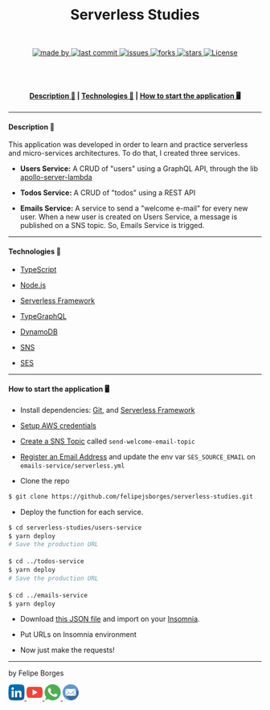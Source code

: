 <div align="center">
	<h1>Serverless Studies</h1>
	<br>
	<p align="center">
		<a href="https://www.linkedin.com/in/felipejsborges/">
		  <img alt="made by" src="https://img.shields.io/badge/made%20by-Felipe%20Borges-orange">
		</a>
		<a href="https://github.com/felipejsborges/serverless-studies/commits/master">
		  <img alt="last commit" src="https://img.shields.io/github/last-commit/felipejsborges/serverless-studies">
		</a>
		<a href="https://github.com/felipejsborges/serverless-studies/issues">
			<img alt="issues" src="https://img.shields.io/github/issues/felipejsborges/serverless-studies">
		</a>
		<a href="https://github.com/felipejsborges/serverless-studies/network/members">	
			<img alt="forks" src="https://img.shields.io/github/forks/felipejsborges/serverless-studies">	
		</a>
		<a href="https://github.com/felipejsborges/serverless-studies/stargazers">
			<img alt="stars" src="https://img.shields.io/github/stars/felipejsborges/serverless-studies">
		</a>
		<a href="https://github.com/felipejsborges/serverless-studies/blob/master/LICENSE">
			<img alt="License" src="https://img.shields.io/static/v1?label=license&message=MIT">	
		</a>
		<!-- version, status da build, status dos testes -->
	</p>
	<br>
</div>

<br>

<h4 align="center">   
	<a href="#description-">Description 📄</a>		|    
	<a href="#technologies-">Technologies 🚀</a>	|    
	<a href="#how-to-start-the-application-%EF%B8%8F">How to start the application 🖥️</a>
</h4>

<hr>

<h4>Description 📄</h4>
  
This application was developed in order to learn and practice serverless and micro-services architectures. To do that, I created three services.

- <b>Users Service:</b> A CRUD of "users" using a GraphQL API, through the lib [apollo-server-lambda](https://www.npmjs.com/package/apollo-server-lambda)

- <b>Todos Service:</b> A CRUD of "todos" using a REST API

- <b>Emails Service:</b> A service to send a "welcome e-mail" for every new user. When a new user is created on Users Service, a message is published on a SNS topic. So, Emails Service is trigged.

<hr>

<h4>Technologies 🚀</h4>

- [TypeScript](https://www.typescriptlang.org/docs/)

- [Node.js](https://nodejs.org/en/docs/)

- [Serverless Framework](https://www.serverless.com/)

- [TypeGraphQL](https://typegraphql.com/docs/introduction.html)

- [DynamoDB](https://docs.aws.amazon.com/dynamodb/)

- [SNS](https://docs.aws.amazon.com/sns/)

- [SES](https://docs.aws.amazon.com/ses/)

<hr>

<h4>How to start the application 🖥️</h4>

- Install dependencies: [Git](https://git-scm.com/book/en/v2/Getting-Started-Installing-Git), and [Serverless Framework](https://www.serverless.com/framework/docs/getting-started/)

- [Setup AWS credentials](https://www.serverless.com/framework/docs/providers/aws/guide/credentials/)

- [Create a SNS Topic](https://docs.aws.amazon.com/sns/latest/dg/sns-create-topic.html) called `send-welcome-email-topic`

- [Register an Email Address](https://docs.bitnami.com/bch/how-to/use-ses/) and update the env var `SES_SOURCE_EMAIL` on `emails-service/serverless.yml`

- Clone the repo

```bash
$ git clone https://github.com/felipejsborges/serverless-studies.git
```

- Deploy the function for each service.

```bash
$ cd serverless-studies/users-service
$ yarn deploy
# Save the production URL

$ cd ../todos-service
$ yarn deploy
# Save the production URL

$ cd ../emails-service
$ yarn deploy
```

- Download [this JSON file](insomnia.json) and import on your [Insomnia](https://support.insomnia.rest/).

- Put URLs on Insomnia environment

- Now just make the requests!

<hr>

by Felipe Borges<br>

<div>
	<a href="https://www.linkedin.com/in/felipejsborges">
		<img width="32px" src="https://github.com/felipejsborges/felipejsborges/blob/master/assets/linkedin.svg" alt="LinkedIn">
	</a>
	<a href="https://www.youtube.com/channel/UC6tN_loxPGOP30LWNbJM7rg">
		<img width="32px" src="https://github.com/felipejsborges/felipejsborges/blob/master/assets/youtube.svg" alt="YouTube">
	</a>
	<a href="https://wa.me/+55012996477129">
		<img width="32px" src="https://github.com/felipejsborges/felipejsborges/blob/master/assets/whatsapp.svg" alt="WhatsApp">
	</a>
	<a href="mailto:felipejsborges@outlook.com">
		<img width="32px" src="https://github.com/felipejsborges/felipejsborges/blob/master/assets/mail.svg" alt="E-mail">
	</a>
</div>
